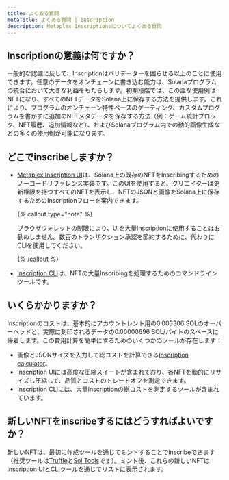 ```yaml
---
title: よくある質問
metaTitle: よくある質問 | Inscription
description: Metaplex Inscriptionsについてよくある質問
---
```


## Inscriptionの意義は何ですか？

一般的な認識に反して、Inscriptionはバリデーターを困らせる以上のことに使用できます。任意のデータをオンチェーンに書き込む能力は、Solanaプログラムの統合において大きな利益をもたらします。初期段階では、この主な使用例はNFTになり、すべてのNFTデータをSolana上に保存する方法を提供します。これにより、プログラムのオンチェーン特性ベースのゲーティング、カスタムプログラムを書かずに追加のNFTメタデータを保存する方法（例：ゲーム統計ブロック、NFT履歴、追加情報など）、およびSolanaプログラム内での動的画像生成などの多くの使用例が可能になります。

## どこでinscribeしますか？

- [Metaplex Inscription UI](https://inscriptions.metaplex.com)は、Solana上の既存のNFTをInscribingするためのノーコードリファレンス実装です。このUIを使用すると、クリエイターは更新権限を持つすべてのNFTを表示し、NFTのJSONと画像をSolana上に保存するためのInscriptionフローを案内できます。

  {% callout type="note" %}

  ブラウザウォレットの制限により、UIを大量Inscriptionに使用することはお勧めしません。数百のトランザクション承認を節約するために、代わりにCLIを使用してください。

  {% /callout %}

- [Inscription CLI](https://github.com/metaplex-foundation/mpl-inscription/tree/main/clients/cli)は、NFTの大量Inscribingを処理するためのコマンドラインツールです。

## いくらかかりますか？

Inscriptionのコストは、基本的にアカウントレント用の0.003306 SOLのオーバーヘッドと、実際に刻印されるデータの0.00000696 SOL/バイトのスペースに帰着します。この費用計算を簡単にするためのいくつかのツールが存在します：

- 画像とJSONサイズを入力して総コストを計算できる[Inscription calculator](https://www.sackerberg.dev/tools/inscriptionCalculator)。
- Inscription UIには高度な圧縮スイートが含まれており、各NFTを動的にリサイズし圧縮して、品質とコストのトレードオフを測定できます。
- Inscription CLIには、大量Inscriptionの総コストを測定するツールが含まれています。

## 新しいNFTをinscribeするにはどうすればよいですか？

新しいNFTは、最初に作成ツールを通じてミントすることでinscribeできます（推奨ツールは[Truffle](https://truffle.wtf/)と[Sol Tools](https://sol-tools.io/)です）。ミント後、これらの新しいNFTはInscription UIとCLIツールを通じてリストに表示されます。